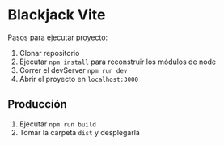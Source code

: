# Blackjack Vite

Pasos para ejecutar proyecto:

1. Clonar repositorio
2. Ejecutar `npm install` para reconstruir los módulos de node
3. Correr el devServer `npm run dev`
4. Abrir el proyecto en `localhost:3000`

## Producción

1. Ejecutar `npm run build`
2. Tomar la carpeta `dist` y desplegarla
